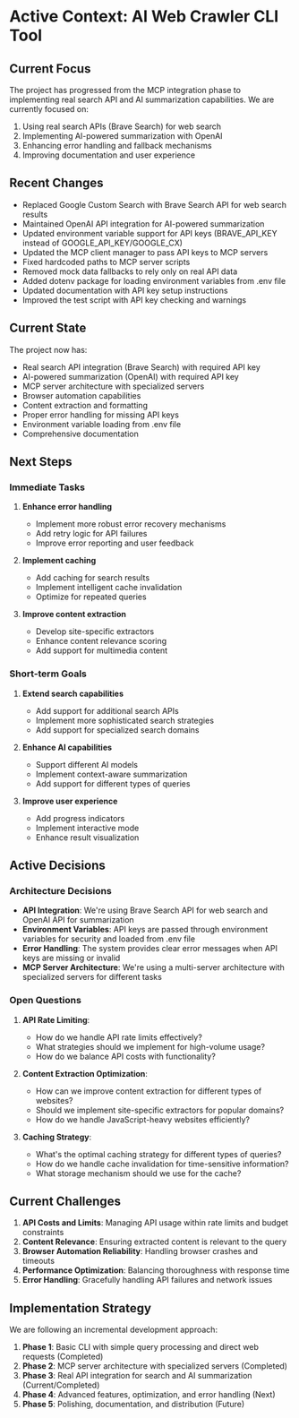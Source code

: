 # Active Context: AI Web Crawler CLI Tool

## Current Focus
The project has progressed from the MCP integration phase to implementing real search API and AI summarization capabilities. We are currently focused on:

1. Using real search APIs (Brave Search) for web search
2. Implementing AI-powered summarization with OpenAI
3. Enhancing error handling and fallback mechanisms
4. Improving documentation and user experience

## Recent Changes
- Replaced Google Custom Search with Brave Search API for web search results
- Maintained OpenAI API integration for AI-powered summarization
- Updated environment variable support for API keys (BRAVE_API_KEY instead of GOOGLE_API_KEY/GOOGLE_CX)
- Updated the MCP client manager to pass API keys to MCP servers
- Fixed hardcoded paths to MCP server scripts
- Removed mock data fallbacks to rely only on real API data
- Added dotenv package for loading environment variables from .env file
- Updated documentation with API key setup instructions
- Improved the test script with API key checking and warnings

## Current State
The project now has:
- Real search API integration (Brave Search) with required API key
- AI-powered summarization (OpenAI) with required API key
- MCP server architecture with specialized servers
- Browser automation capabilities
- Content extraction and formatting
- Proper error handling for missing API keys
- Environment variable loading from .env file
- Comprehensive documentation

## Next Steps

### Immediate Tasks
1. **Enhance error handling**
   - Implement more robust error recovery mechanisms
   - Add retry logic for API failures
   - Improve error reporting and user feedback

2. **Implement caching**
   - Add caching for search results
   - Implement intelligent cache invalidation
   - Optimize for repeated queries

3. **Improve content extraction**
   - Develop site-specific extractors
   - Enhance content relevance scoring
   - Add support for multimedia content

### Short-term Goals
1. **Extend search capabilities**
   - Add support for additional search APIs
   - Implement more sophisticated search strategies
   - Add support for specialized search domains

2. **Enhance AI capabilities**
   - Support different AI models
   - Implement context-aware summarization
   - Add support for different types of queries

3. **Improve user experience**
   - Add progress indicators
   - Implement interactive mode
   - Enhance result visualization

## Active Decisions

### Architecture Decisions
- **API Integration**: We're using Brave Search API for web search and OpenAI API for summarization
- **Environment Variables**: API keys are passed through environment variables for security and loaded from .env file
- **Error Handling**: The system provides clear error messages when API keys are missing or invalid
- **MCP Server Architecture**: We're using a multi-server architecture with specialized servers for different tasks

### Open Questions
1. **API Rate Limiting**:
   - How do we handle API rate limits effectively?
   - What strategies should we implement for high-volume usage?
   - How do we balance API costs with functionality?

2. **Content Extraction Optimization**:
   - How can we improve content extraction for different types of websites?
   - Should we implement site-specific extractors for popular domains?
   - How do we handle JavaScript-heavy websites efficiently?

3. **Caching Strategy**:
   - What's the optimal caching strategy for different types of queries?
   - How do we handle cache invalidation for time-sensitive information?
   - What storage mechanism should we use for the cache?

## Current Challenges
1. **API Costs and Limits**: Managing API usage within rate limits and budget constraints
2. **Content Relevance**: Ensuring extracted content is relevant to the query
3. **Browser Automation Reliability**: Handling browser crashes and timeouts
4. **Performance Optimization**: Balancing thoroughness with response time
5. **Error Handling**: Gracefully handling API failures and network issues

## Implementation Strategy
We are following an incremental development approach:

1. **Phase 1**: Basic CLI with simple query processing and direct web requests (Completed)
2. **Phase 2**: MCP server architecture with specialized servers (Completed)
3. **Phase 3**: Real API integration for search and AI summarization (Current/Completed)
4. **Phase 4**: Advanced features, optimization, and error handling (Next)
5. **Phase 5**: Polishing, documentation, and distribution (Future)
